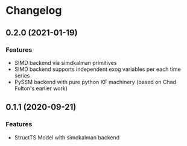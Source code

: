 # Changelog

##  0.2.0 (2021-01-19)

### Features

- SIMD backend via simdkalman primitives
- SIMD backend supports independent exog variables per each time series
- PySSM backend with pure python KF machinery (based on Chad Fulton's earlier work)

##  0.1.1 (2020-09-21)

### Features

- StructTS Model with simdkalman backend
